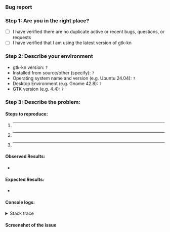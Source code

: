 ### Bug report

<!--
Any HTML comment will be stripped when the markdown is rendered, so you don't need to delete them.

Put an x inside the [] like this: [x] to mark the checkbox.
-->

### Step 1: Are you in the right place?

- [ ] I have verified there are no duplicate active or recent bugs, questions, or requests
- [ ] I have verified that I am using the latest version of gtk-kn

### Step 2: Describe your environment

- gtk-kn version: `?`
- Installed from source/other (specify): `?`
- Operating system name and version (e.g. Ubuntu 24.04): `?`
- Desktop Environment (e.g. Gnome 42.8): `?`
- GTK version (e.g. 4.4): `?`

### Step 3: Describe the problem:

#### Steps to reproduce:

1. _____
2. _____
3. _____

<!--
What happened?  This could be a description, log output, etc.
-->

#### Observed Results:

*

<!--
What did you expect to happen?
-->

#### Expected Results:

*

#### Console logs:

<!--
If you have a relevant stack trace, please paste it below.
-->
<details>
<summary>Stack trace</summary>
```
<PASTE STACKTRACE OUTPUT HERE>
```
</details>

#### Screenshot of the issue
<!--
Adding pictures/screenshots/videos of the expected/actual result is very helpful
-->
